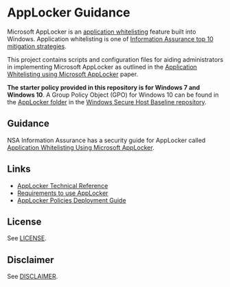 # AppLocker Guidance

Microsoft AppLocker is an [application whitelisting](https://apps.nsa.gov/iaarchive/library/ia-guidance/security-tips/application-whitelisting.cfm) feature built into Windows. Application whitelisting is one of [Information Assurance top 10 mitigation strategies](https://apps.nsa.gov/iaarchive/library/ia-guidance/iads-top-10-information-assurance-mitigation-strategies.cfm).

This project contains scripts and configuration files for aiding administrators in implementing Microsoft AppLocker as outlined in the [Application Whitelisting using Microsoft AppLocker](https://apps.nsa.gov/iad/library/ia-guidance/tech-briefs/application-whitelisting-using-microsoft-applocker.cfm) paper. 

**The starter policy provided in this repository is for Windows 7 and Windows 10**. A Group Policy Object (GPO) for Windows 10 can be found in the [AppLocker folder](https://github.com/nsacyber/Windows-Secure-Host-Baseline/tree/master/AppLocker) in the [Windows Secure Host Baseline repository](https://github.com/nsacyber/Windows-Secure-Host-Baseline/).

## Guidance
NSA Information Assurance has a security guide for AppLocker called [Application Whitelisting Using Microsoft AppLocker](https://apps.nsa.gov/iad/library/ia-guidance/tech-briefs/application-whitelisting-using-microsoft-applocker.cfm).

## Links

* [AppLocker Technical Reference](https://docs.microsoft.com/en-us/windows/device-security/applocker/applocker-technical-reference)
* [Requirements to use AppLocker](https://docs.microsoft.com/en-us/windows/device-security/applocker/requirements-to-use-applocker)
* [AppLocker Policies Deployment Guide](https://docs.microsoft.com/en-us/windows/device-security/applocker/applocker-policies-deployment-guide)

## License
See [LICENSE](LICENSE.md).

## Disclaimer
See [DISCLAIMER](DISCLAIMER.md).
